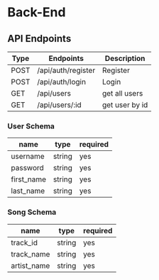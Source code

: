 # Back-End

## API Endpoints
| Type | Endpoints          | Description      |
| ---- | ------------------ | ---------------- |
| POST | /api/auth/register | Register         |
| POST | /api/auth/login    | Login            |
| GET  | /api/users         | get all users    |
| GET  | /api/users/:id     | get user by id   |



### User Schema

| name       | type      | required |
| ---------- | --------- | -------- |
| username   | string    | yes      |
| password   | string    | yes      |
| first_name | string    | yes      |
| last_name | string     | yes      |

### Song Schema 

| name        | type    | required |
| ----------- | --------| -------- |
| track_id    | string  | yes      |
| track_name  | string  | yes      |
| artist_name | string  | yes      |